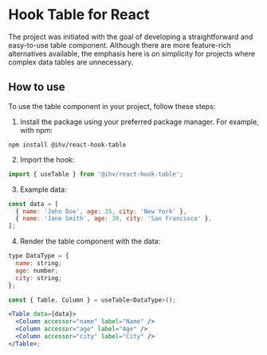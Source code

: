 # Hook Table for React

The project was initiated with the goal of developing a straightforward and easy-to-use table component. Although there are more feature-rich alternatives available, the emphasis here is on simplicity for projects where complex data tables are unnecessary.

## How to use

To use the table component in your project, follow these steps:

1. Install the package using your preferred package manager. For example, with npm:

```shell
npm install @ihv/react-hook-table
```

2. Import the hook:

```js
import { useTable } from '@ihv/react-hook-table';
```

3. Example data:

```js
const data = [
  { name: 'John Doe', age: 25, city: 'New York' },
  { name: 'Jane Smith', age: 30, city: 'San Francisco' },
];
```

4. Render the table component with the data:

```jsx
type DataType = {
  name: string;
  age: number;
  city: string;
};

const { Table, Column } = useTable<DataType>();

<Table data={data}>
  <Column accessor="name" label="Name" />
  <Column accessor="age" label="Age" />
  <Column accessor="city" label="City" />
</Table>;
```

